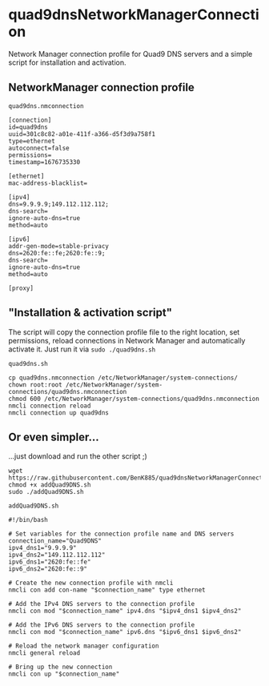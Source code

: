 # quad9dnsNetworkManagerConnection
Network Manager connection profile for Quad9 DNS servers and a simple script for installation and activation.

## NetworkManager connection profile
`quad9dns.nmconnection`
```shell
[connection]
id=quad9dns
uuid=301c8c82-a01e-411f-a366-d5f3d9a758f1
type=ethernet
autoconnect=false
permissions=
timestamp=1676735330

[ethernet]
mac-address-blacklist=

[ipv4]
dns=9.9.9.9;149.112.112.112;
dns-search=
ignore-auto-dns=true
method=auto

[ipv6]
addr-gen-mode=stable-privacy
dns=2620:fe::fe;2620:fe::9;
dns-search=
ignore-auto-dns=true
method=auto

[proxy]
```


## "Installation & activation script"
The script will copy the connection profile file to the right location, set permissions, reload connections in Network Manager and automatically activate it. Just run it via `sudo ./quad9dns.sh`

`quad9dns.sh`
```shell
cp quad9dns.nmconnection /etc/NetworkManager/system-connections/
chown root:root /etc/NetworkManager/system-connections/quad9dns.nmconnection
chmod 600 /etc/NetworkManager/system-connections/quad9dns.nmconnection
nmcli connection reload
nmcli connection up quad9dns
```


## Or even simpler...
...just download and run the other script ;)

```shell
wget https://raw.githubusercontent.com/BenK885/quad9dnsNetworkManagerConnection/main/addQuad9DNS.sh
chmod +x addQuad9DNS.sh
sudo ./addQuad9DNS.sh
```


`addQuad9DNS.sh`

``` shell
#!/bin/bash

# Set variables for the connection profile name and DNS servers
connection_name="Quad9DNS"
ipv4_dns1="9.9.9.9"
ipv4_dns2="149.112.112.112"
ipv6_dns1="2620:fe::fe"
ipv6_dns2="2620:fe::9"

# Create the new connection profile with nmcli
nmcli con add con-name "$connection_name" type ethernet

# Add the IPv4 DNS servers to the connection profile
nmcli con mod "$connection_name" ipv4.dns "$ipv4_dns1 $ipv4_dns2"

# Add the IPv6 DNS servers to the connection profile
nmcli con mod "$connection_name" ipv6.dns "$ipv6_dns1 $ipv6_dns2"

# Reload the network manager configuration
nmcli general reload

# Bring up the new connection
nmcli con up "$connection_name"
```
